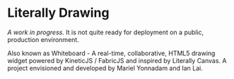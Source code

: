 Literally Drawing
=================

_A work in progress._ It is not quite ready for deployment on a public, production environment.

Also known as Whiteboard - A real-time, collaborative, HTML5 drawing widget powered by KineticJS / FabricJS and inspired by Literally Canvas. A project envisioned and developed by Mariel Yonnadam and Ian Lai.
